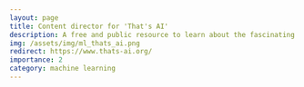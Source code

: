 ```yaml
---
layout: page
title: Content director for 'That's AI'
description: A free and public resource to learn about the fascinating world of Artificial Intelligence.
img: /assets/img/ml_thats_ai.png
redirect: https://www.thats-ai.org/
importance: 2
category: machine learning
---
```

